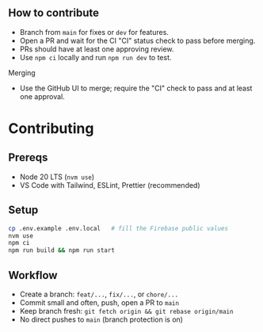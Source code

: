 ## How to contribute

- Branch from `main` for fixes or `dev` for features.
- Open a PR and wait for the CI "CI" status check to pass before merging.
- PRs should have at least one approving review.
- Use `npm ci` locally and run `npm run dev` to test.

Merging

- Use the GitHub UI to merge; require the "CI" check to pass and at least one approval.

# Contributing

## Prereqs

- Node 20 LTS (`nvm use`)
- VS Code with Tailwind, ESLint, Prettier (recommended)

## Setup

```bash
cp .env.example .env.local   # fill the Firebase public values
nvm use
npm ci
npm run build && npm run start
```

## Workflow

- Create a branch: `feat/...`, `fix/...`, or `chore/...`
- Commit small and often, push, open a PR to `main`
- Keep branch fresh: `git fetch origin && git rebase origin/main`
- No direct pushes to `main` (branch protection is on)
